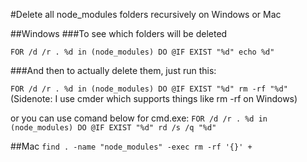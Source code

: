 #Delete all node_modules folders recursively on Windows or Mac

##Windows
###To see which folders will be deleted

```FOR /d /r . %d in (node_modules) DO @IF EXIST "%d" echo %d"```

###And then to actually delete them, just run this:

```FOR /d /r . %d in (node_modules) DO @IF EXIST "%d" rm -rf "%d"```
(Sidenote: I use cmder which supports things like rm -rf on Windows)

or you can use comand below for cmd.exe:
```FOR /d /r . %d in (node_modules) DO @IF EXIST "%d" rd /s /q "%d"```

##Mac
```find . -name "node_modules" -exec rm -rf '{}' +```

